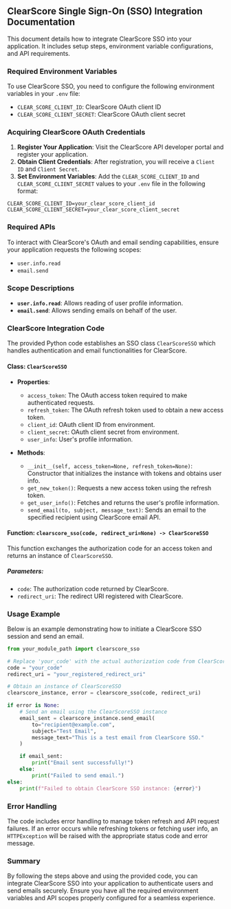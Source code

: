 ## ClearScore Single Sign-On (SSO) Integration Documentation

This document details how to integrate ClearScore SSO into your application. It includes setup steps, environment variable configurations, and API requirements.

### Required Environment Variables

To use ClearScore SSO, you need to configure the following environment variables in your `.env` file:

- `CLEAR_SCORE_CLIENT_ID`: ClearScore OAuth client ID
- `CLEAR_SCORE_CLIENT_SECRET`: ClearScore OAuth client secret

### Acquiring ClearScore OAuth Credentials

1. **Register Your Application**: Visit the ClearScore API developer portal and register your application.
2. **Obtain Client Credentials**: After registration, you will receive a `Client ID` and `Client Secret`.
3. **Set Environment Variables**: Add the `CLEAR_SCORE_CLIENT_ID` and `CLEAR_SCORE_CLIENT_SECRET` values to your `.env` file in the following format:

```plaintext
CLEAR_SCORE_CLIENT_ID=your_clear_score_client_id
CLEAR_SCORE_CLIENT_SECRET=your_clear_score_client_secret
```

### Required APIs

To interact with ClearScore's OAuth and email sending capabilities, ensure your application requests the following scopes:

- `user.info.read`
- `email.send`

### Scope Descriptions

- **`user.info.read`**: Allows reading of user profile information.
- **`email.send`**: Allows sending emails on behalf of the user.

### ClearScore Integration Code

The provided Python code establishes an SSO class `ClearScoreSSO` which handles authentication and email functionalities for ClearScore.

#### Class: `ClearScoreSSO`

- **Properties**:
  - `access_token`: The OAuth access token required to make authenticated requests.
  - `refresh_token`: The OAuth refresh token used to obtain a new access token.
  - `client_id`: OAuth client ID from environment.
  - `client_secret`: OAuth client secret from environment.
  - `user_info`: User's profile information.

- **Methods**:
  - `__init__(self, access_token=None, refresh_token=None)`: Constructor that initializes the instance with tokens and obtains user info.
  - `get_new_token()`: Requests a new access token using the refresh token.
  - `get_user_info()`: Fetches and returns the user's profile information.
  - `send_email(to, subject, message_text)`: Sends an email to the specified recipient using ClearScore email API.

#### Function: `clearscore_sso(code, redirect_uri=None) -> ClearScoreSSO`

This function exchanges the authorization code for an access token and returns an instance of `ClearScoreSSO`.

##### Parameters:

- `code`: The authorization code returned by ClearScore.
- `redirect_uri`: The redirect URI registered with ClearScore.

### Usage Example

Below is an example demonstrating how to initiate a ClearScore SSO session and send an email.

```python
from your_module_path import clearscore_sso

# Replace 'your_code' with the actual authorization code from ClearScore
code = "your_code"
redirect_uri = "your_registered_redirect_uri"

# Obtain an instance of ClearScoreSSO
clearscore_instance, error = clearscore_sso(code, redirect_uri)

if error is None:
    # Send an email using the ClearScoreSSO instance
    email_sent = clearscore_instance.send_email(
        to="recipient@example.com",
        subject="Test Email",
        message_text="This is a test email from ClearScore SSO."
    )

    if email_sent:
        print("Email sent successfully!")
    else:
        print("Failed to send email.")
else:
    print(f"Failed to obtain ClearScore SSO instance: {error}")
```

### Error Handling

The code includes error handling to manage token refresh and API request failures. If an error occurs while refreshing tokens or fetching user info, an `HTTPException` will be raised with the appropriate status code and error message.

### Summary

By following the steps above and using the provided code, you can integrate ClearScore SSO into your application to authenticate users and send emails securely. Ensure you have all the required environment variables and API scopes properly configured for a seamless experience.